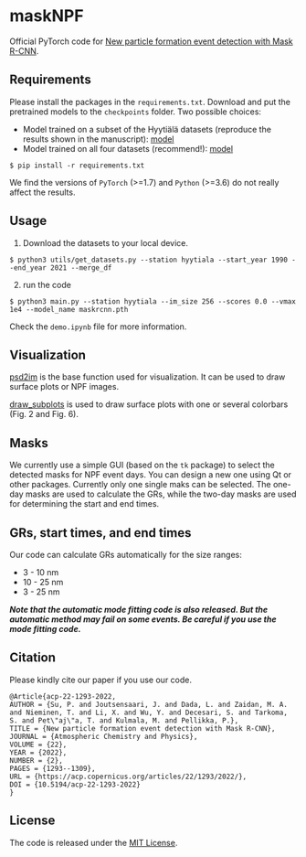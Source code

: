 # maskNPF

Official PyTorch code for [New particle formation event detection with Mask R-CNN](https://acp.copernicus.org/articles/22/1293/2022/acp-22-1293-2022.html). 

## Requirements
Please install the packages in the `requirements.txt`.
Download and put the pretrained models to the `checkpoints` folder. 
Two possible choices:
- Model trained on a subset of the Hyytiälä datasets (reproduce the results shown in the manuscript): [model](https://github.com/cvvsu/maskNPF/releases/download/v0.0/maskrcnn.pth)
- Model trained on all four datasets (recommend!): [model](https://github.com/cvvsu/maskNPF/releases/download/v0.1/maskrcnnfull.pth)
```
$ pip install -r requirements.txt
```
We find the versions of `PyTorch` (>=1.7) and `Python` (>=3.6) do not really affect the results. 

## Usage
1. Download the datasets to your local device.
```
$ python3 utils/get_datasets.py --station hyytiala --start_year 1990 --end_year 2021 --merge_df
```

2. run the code

```
$ python3 main.py --station hyytiala --im_size 256 --scores 0.0 --vmax 1e4 --model_name maskrcnn.pth
```

Check the `demo.ipynb` file for more information.


## Visualization 

[psd2im](https://github.com/cvvsu/maskNPF/blob/a9fba694765864962c8de1e3e7336c4d9dbb30d2/utils/utils.py#L18) is the base function used for visualization. It can be used to draw surface plots or NPF images.

[draw_subplots](https://github.com/cvvsu/maskNPF/blob/a9fba694765864962c8de1e3e7336c4d9dbb30d2/utils/utils.py#L148) is used to draw surface plots with one or several colorbars (Fig. 2 and Fig. 6).


## Masks

We currently use a simple GUI (based on the `tk` package) to select the detected masks for NPF event days. You can design a new one using Qt or other packages. Currently only one single maks can be selected. The one-day masks are used to calculate the GRs, while the two-day masks are used for determining the start and end times.

## GRs, start times, and end times

Our code can calculate GRs automatically for the size ranges: 
- 3 - 10 nm
- 10 - 25 nm
- 3 - 25 nm


***Note that the automatic mode fitting code is also released. But the automatic method may fail on some events. Be careful if you use the mode fitting code.***

## Citation
Please kindly cite our paper if you use our code.

```
@Article{acp-22-1293-2022,
AUTHOR = {Su, P. and Joutsensaari, J. and Dada, L. and Zaidan, M. A. and Nieminen, T. and Li, X. and Wu, Y. and Decesari, S. and Tarkoma, S. and Pet\"aj\"a, T. and Kulmala, M. and Pellikka, P.},
TITLE = {New particle formation event detection with Mask R-CNN},
JOURNAL = {Atmospheric Chemistry and Physics},
VOLUME = {22},
YEAR = {2022},
NUMBER = {2},
PAGES = {1293--1309},
URL = {https://acp.copernicus.org/articles/22/1293/2022/},
DOI = {10.5194/acp-22-1293-2022}
}
```

## License

The code is released under the [MIT License](https://github.com/cvvsu/maskNPF/blob/main/LICENSE). 
